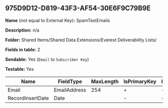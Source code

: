 ## 975D9D12-D819-43F3-AF54-30E6F9C79B9E

**Name** (not equal to External Key)**:** SpamTestEmails

**Description:** n/a

**Folder:** Shared Items/Shared Data Extensions/Everest Deliverability Lists/

**Fields in table:** 2

**Sendable:** Yes (`Email` to `Subscriber Key`)

**Testable:** Yes

| Name | FieldType | MaxLength | IsPrimaryKey | IsNullable | DefaultValue |
| --- | --- | --- | --- | --- | --- |
| Email | EmailAddress | 254 | + | - |  |
| RecordInsertDate | Date |  | - | + | GetDate() |
